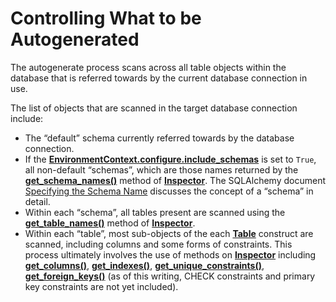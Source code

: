 # Controlling What to be Autogenerated

[EnvironmentContext.configure.include_schemas]: ../en/api/runtime.html#alembic.runtime.environment.EnvironmentContext.configure.params.include_schemas
[get_schema_names()]: https://docs.sqlalchemy.org/en/14/core/reflection.html#sqlalchemy.engine.reflection.Inspector.get_schema_names
[Inspector]: https://docs.sqlalchemy.org/en/14/core/reflection.html#sqlalchemy.engine.reflection.Inspector
[Specifying the Schema Name]: https://docs.sqlalchemy.org/en/14/core/metadata.html#schema-table-schema-name
[get_table_names()]: https://docs.sqlalchemy.org/en/14/core/reflection.html#sqlalchemy.engine.reflection.Inspector.get_table_names
[Table]: https://docs.sqlalchemy.org/en/14/core/metadata.html#sqlalchemy.schema.Table
[get_columns()]: https://docs.sqlalchemy.org/en/14/core/reflection.html#sqlalchemy.engine.reflection.Inspector.get_columns
[get_indexes()]: https://docs.sqlalchemy.org/en/14/core/reflection.html#sqlalchemy.engine.reflection.Inspector.get_indexes
[get_unique_constraints()]: https://docs.sqlalchemy.org/en/14/core/reflection.html#sqlalchemy.engine.reflection.Inspector.get_unique_constraints
[get_foreign_keys()]: https://docs.sqlalchemy.org/en/14/core/reflection.html#sqlalchemy.engine.reflection.Inspector.get_foreign_keys

The autogenerate process scans across all table objects within the database that is referred towards by the current database connection in use.

The list of objects that are scanned in the target database connection include:

* The “default” schema currently referred towards by the database connection.
* If the **[EnvironmentContext.configure.include_schemas]** is set to `True`, all non-default “schemas”, which are those names returned by the **[get_schema_names()]** method of **[Inspector]**. The SQLAlchemy document [Specifying the Schema Name] discusses the concept of a “schema” in detail.
* Within each “schema”, all tables present are scanned using the **[get_table_names()]** method of **[Inspector]**.
* Within each “table”, most sub-objects of the each **[Table]** construct are scanned, including columns and some forms of constraints. This process ultimately involves the use of methods on **[Inspector]** including **[get_columns()]**, **[get_indexes()]**, **[get_unique_constraints()]**, **[get_foreign_keys()]** (as of this writing, CHECK constraints and primary key constraints are not yet included).
